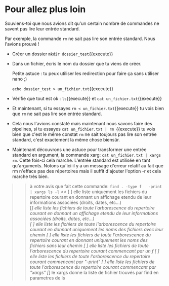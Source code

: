 # Pour allez  plus loin

Souviens-toi que nous avions dit qu'un certain nombre de commandes ne savent pas lire leur entrée standard.

Par exemple, la commande `rm` ne sait pas lire son entrée standard. Nous l'avions prouvé !


* Créer un dossier `mkdir dossier_test`{{execute}}

* Dans un fichier, écris le nom du dossier que tu viens de créer.

  Petite astuce : tu peux utiliser les redirection pour faire ça sans utiliser nano ;)
  
  `echo dossier_test > un_fichier.txt`{{execute}}

* Vérifie que tout est ok : `ls`{{execute}} et `cat un_fichier.txt`{{execute}}

* Et maintenant, si tu essayes `rm < un_fichier.txt`{{execute}} tu vois bien que `rm` ne sait pas lire son entrée standard.

* Cela nous l'avions constaté mais maintenant nous savons faire des pipelines, si tu essayes `cat un_fichier.txt | rm `{{execute}} tu vois bien que c'est le même constat `rm` ne sait toujours pas lire son entrée standard, c'est exactement la même chose biensûr.

* Maintenant découvrons une astuce pour transformer une entrée standard en argument, la commande xarg: `cat un_fichier.txt | xargs rm`. Cette fois-ci cela marche. L'entrée standard est utilisée en tant qu'arguments. Notons qu'ici il y a un message d'erreur relatif au fait que rm n'efface pas des répertoires mais il suffit d'ajouter l'option -r et cela marche très bien.  



>>à votre avis que fait cette commande: `find . -type f   -print | xargs ls -l` <<
[ ] elle liste uniquement les fichiers du repertoire courant en  donnant un affichage etendu de leur informations associées (droits, dates, etc...)  
[*] elle liste les fichiers de toute l'arborescence du repertoire courant en  donnant un affichage etendu de leur informations associées (droits, dates, etc...)  
[ ] elle liste les fichiers de toute l'arborescence du repertoire courant en  donnant uniquement les noms des fichiers avec leur chemin
[ ] elle liste les fichiers de toute l'arborescence du repertoire courant en  donnant uniquement les noms des fichiers sans leur chemin
[ ]  elle liste les fichiers de toute l'arborescence du repertoire courant  commencant par un f
[ ] elle liste les fichiers de toute l'arborescence du repertoire courant  commencant par "-print"
[ ] elle liste les fichiers de toute l'arborescence du repertoire courant  commencant par "xargs"
[*] le xargs donne la liste de fichier trouvés par find en parametres de ls
  

